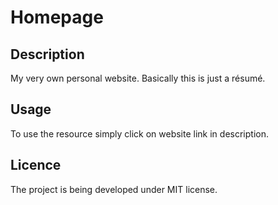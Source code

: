# Homepage

## Description

My very own personal website. Basically this is just a résumé.

## Usage

To use the resource simply click on website link in description.

## Licence

The project is being developed under MIT license.
